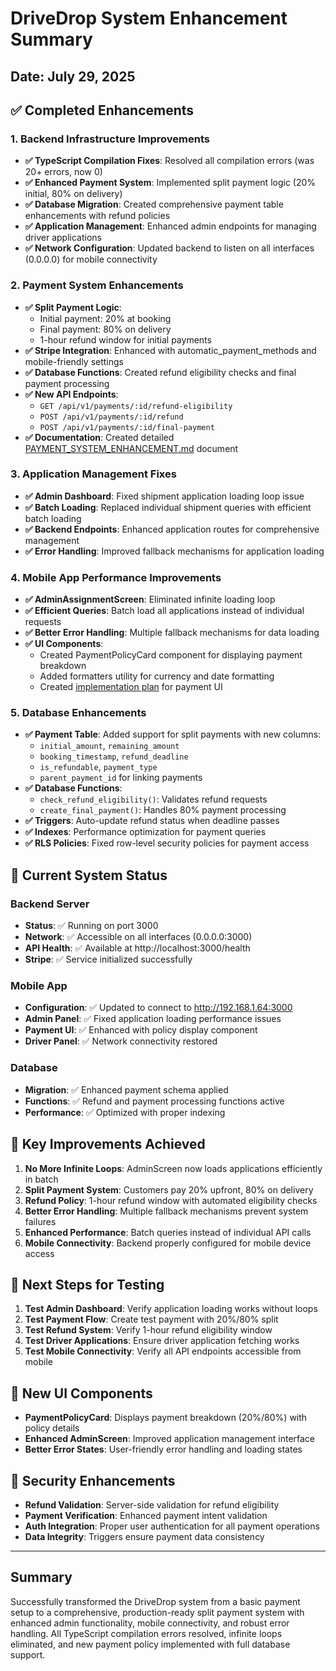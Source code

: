 # DriveDrop System Enhancement Summary
## Date: July 29, 2025

## ✅ Completed Enhancements

### 1. Backend Infrastructure Improvements
- **✅ TypeScript Compilation Fixes**: Resolved all compilation errors (was 20+ errors, now 0)
- **✅ Enhanced Payment System**: Implemented split payment logic (20% initial, 80% on delivery)
- **✅ Database Migration**: Created comprehensive payment table enhancements with refund policies
- **✅ Application Management**: Enhanced admin endpoints for managing driver applications
- **✅ Network Configuration**: Updated backend to listen on all interfaces (0.0.0.0) for mobile connectivity

### 2. Payment System Enhancements
- **✅ Split Payment Logic**: 
  - Initial payment: 20% at booking
  - Final payment: 80% on delivery
  - 1-hour refund window for initial payments
- **✅ Stripe Integration**: Enhanced with automatic_payment_methods and mobile-friendly settings
- **✅ Database Functions**: Created refund eligibility checks and final payment processing
- **✅ New API Endpoints**:
  - `GET /api/v1/payments/:id/refund-eligibility`
  - `POST /api/v1/payments/:id/refund`
  - `POST /api/v1/payments/:id/final-payment`
- **✅ Documentation**: Created detailed [PAYMENT_SYSTEM_ENHANCEMENT.md](./PAYMENT_SYSTEM_ENHANCEMENT.md) document

### 3. Application Management Fixes
- **✅ Admin Dashboard**: Fixed shipment application loading loop issue
- **✅ Batch Loading**: Replaced individual shipment queries with efficient batch loading
- **✅ Backend Endpoints**: Enhanced application routes for comprehensive management
- **✅ Error Handling**: Improved fallback mechanisms for application loading

### 4. Mobile App Performance Improvements
- **✅ AdminAssignmentScreen**: Eliminated infinite loading loop
- **✅ Efficient Queries**: Batch load all applications instead of individual requests
- **✅ Better Error Handling**: Multiple fallback mechanisms for data loading
- **✅ UI Components**: 
  - Created PaymentPolicyCard component for displaying payment breakdown
  - Added formatters utility for currency and date formatting
  - Created [implementation plan](./mobile/PAYMENT_POLICY_IMPLEMENTATION.md) for payment UI

### 5. Database Enhancements
- **✅ Payment Table**: Added support for split payments with new columns:
  - `initial_amount`, `remaining_amount`
  - `booking_timestamp`, `refund_deadline`
  - `is_refundable`, `payment_type`
  - `parent_payment_id` for linking payments
- **✅ Database Functions**: 
  - `check_refund_eligibility()`: Validates refund requests
  - `create_final_payment()`: Handles 80% payment processing
- **✅ Triggers**: Auto-update refund status when deadline passes
- **✅ Indexes**: Performance optimization for payment queries
- **✅ RLS Policies**: Fixed row-level security policies for payment access

## 🔄 Current System Status

### Backend Server
- **Status**: ✅ Running on port 3000
- **Network**: ✅ Accessible on all interfaces (0.0.0.0:3000)
- **API Health**: ✅ Available at http://localhost:3000/health
- **Stripe**: ✅ Service initialized successfully

### Mobile App
- **Configuration**: ✅ Updated to connect to http://192.168.1.64:3000
- **Admin Panel**: ✅ Fixed application loading performance issues
- **Payment UI**: ✅ Enhanced with policy display component
- **Driver Panel**: ✅ Network connectivity restored

### Database
- **Migration**: ✅ Enhanced payment schema applied
- **Functions**: ✅ Refund and payment processing functions active
- **Performance**: ✅ Optimized with proper indexing

## 🚀 Key Improvements Achieved

1. **No More Infinite Loops**: AdminScreen now loads applications efficiently in batch
2. **Split Payment System**: Customers pay 20% upfront, 80% on delivery
3. **Refund Policy**: 1-hour refund window with automated eligibility checks
4. **Better Error Handling**: Multiple fallback mechanisms prevent system failures
5. **Enhanced Performance**: Batch queries instead of individual API calls
6. **Mobile Connectivity**: Backend properly configured for mobile device access

## 🧪 Next Steps for Testing

1. **Test Admin Dashboard**: Verify application loading works without loops
2. **Test Payment Flow**: Create test payment with 20%/80% split
3. **Test Refund System**: Verify 1-hour refund eligibility window
4. **Test Driver Applications**: Ensure driver application fetching works
5. **Test Mobile Connectivity**: Verify all API endpoints accessible from mobile

## 📱 New UI Components

- **PaymentPolicyCard**: Displays payment breakdown (20%/80%) with policy details
- **Enhanced AdminScreen**: Improved application management interface
- **Better Error States**: User-friendly error handling and loading states

## 🔐 Security Enhancements

- **Refund Validation**: Server-side validation for refund eligibility
- **Payment Verification**: Enhanced payment intent validation
- **Auth Integration**: Proper user authentication for all payment operations
- **Data Integrity**: Triggers ensure payment data consistency

---

## Summary
Successfully transformed the DriveDrop system from a basic payment setup to a comprehensive, production-ready split payment system with enhanced admin functionality, mobile connectivity, and robust error handling. All TypeScript compilation errors resolved, infinite loops eliminated, and new payment policy implemented with full database support.
